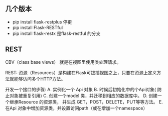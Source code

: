 ## 几个版本
+ pip install flask-restplus  停更
+ pip install Flask-RESTful     
+ pip install flask-restx   是flask-restful 的分支


## REST
CBV（class base views） 就是在视图里使用类处理请求。

REST: 资源（Resources）是构建在Flask可拔插视图之上，只要在资源上定义方法就能够访问多个HTTP方法。

开发一个接口的步骤:
A. 实例化一个 Api 对象
B. 时候后初始化中的个Api对象( 防止对象被重复引用)
C. 创建一个model 类，并迁移到相应的数据库中。
D. 创建一个继承Resource 的资源类， 并生成 GET，POST，DELETE，PUT等等方法。
E. 在Api 对象中增加资源类，并设置访问path（或在增加一个namespace）